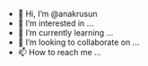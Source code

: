 - 👋 Hi, I’m @anakrusun
- 👀 I’m interested in ...
- 🌱 I’m currently learning ...
- 💞️ I’m looking to collaborate on ...
- 📫 How to reach me ...

<!---
anakrusun/anakrusun is a ✨ special ✨ repository because its `README.md` (this file) appears on your GitHub profile.
You can click the Preview link to take a look at your changes.
--->
